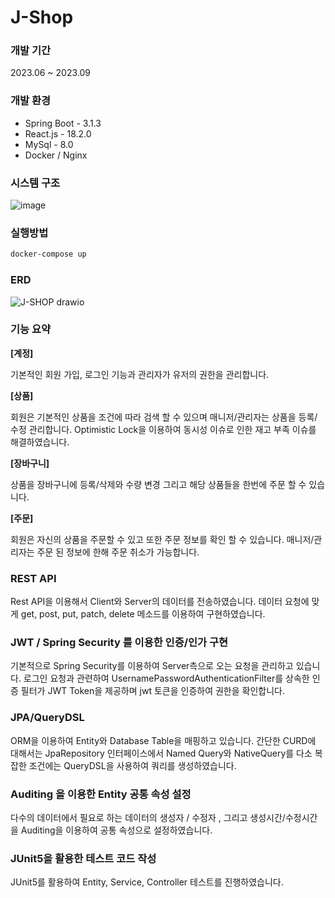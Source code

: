 # J-Shop


### **개발 기간**

2023.06 ~ 2023.09 

### **개발 환경**

- Spring Boot - 3.1.3
- React.js - 18.2.0
- MySql - 8.0
- Docker / Nginx

### **시스템 구조**
![image](https://github.com/jinseong205/J-Shop/assets/57009926/454db055-d3d9-4acd-82ea-f53d198586e2)

### **실행방법**

```bash
docker-compose up
```

### **ERD**
![J-SHOP drawio](https://github.com/jinseong205/J-Shop/assets/57009926/a274f374-2986-47ff-b72f-586ab0b67086)

### **기능 요약**

**[계정]**

기본적인 회원 가입, 로그인 기능과 관리자가 유저의 권한을 관리합니다.

**[상품]**

회원은 기본적인 상품을 조건에 따라 검색 할 수 있으며 매니저/관리자는 상품을 등록/수정 관리합니다. Optimistic Lock을 이용하여 동시성 이슈로 인한 재고 부족 이슈를 해결하였습니다.

**[장바구니]**

상품을 장바구니에 등록/삭제와 수량 변경 그리고 해당 상품들을 한번에 주문 할 수 있습니다.

**[주문]** 

회원은 자신의 상품을 주문할 수 있고 또한 주문 정보를 확인 할 수 있습니다. 매니저/관리자는 주문 된 정보에 한해 주문 취소가 가능합니다.

### **REST API**

 Rest API을 이용해서 Client와 Server의 데이터를 전송하였습니다.
데이터 요청에 맞게 get, post, put, patch, delete 메소드를 이용하여 구현하였습니다.

### **JWT / Spring Security 를 이용한 인증/인가 구현**

 기본적으로 Spring Security를 이용하여 Server측으로 오는 요청을 관리하고 있습니다.
 로그인 요청과 관련하여 UsernamePasswordAuthenticationFilter를 상속한 인증 필터가 JWT Token을 제공하며 jwt 토큰을 인증하여 권한을 확인합니다.

### **JPA/QueryDSL**

 ORM을 이용하여 Entity와 Database Table을 매핑하고 있습니다.
 간단한 CURD에 대해서는 JpaRepository 인터페이스에서 Named Query와 NativeQuery를 다소 복잡한 조건에는 QueryDSL을 사용하여 쿼리를 생성하였습니다. 

### **Auditing 을 이용한 Entity 공통 속성 설정**

다수의 데이터에서 필요로 하는 데이터의 생성자 / 수정자 , 그리고 생성시간/수정시간을 Auditing을 이용하여 공통 속성으로 설정하였습니다.

### **JUnit5을 활용한 테스트 코드 작성**

JUnit5를 활용하여 Entity, Service, Controller 테스트를 진행하였습니다.
